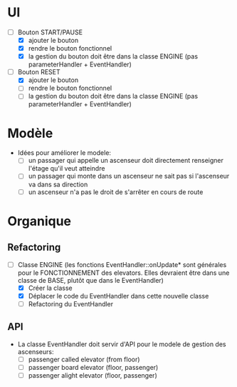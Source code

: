 
# UI

- [ ] Bouton START/PAUSE
   - [x] ajouter le bouton
   - [x] rendre le bouton fonctionnel
   - [x] la gestion du bouton doit être dans la classe ENGINE (pas parameterHandler + EventHandler)
- [ ] Bouton RESET
   - [x] ajouter le bouton
   - [ ] rendre le bouton fonctionnel
   - [ ] la gestion du bouton doit être dans la classe ENGINE (pas parameterHandler + EventHandler)

# Modèle

- Idées pour améliorer le modele:
   - [ ] un passager qui appelle un ascenseur doit directement renseigner l'étage qu'il veut atteindre
   - [ ] un passager qui monte dans un ascenseur ne sait pas si l'ascenseur va dans sa direction
   - [ ] un ascenseur n'a pas le droit de s'arrêter en cours de route

# Organique

## Refactoring

- [ ] Classe ENGINE (les fonctions EventHandler::onUpdate* sont générales pour le FONCTIONNEMENT des elevators. Elles devraient être dans une classe de BASE, plutôt que dans le EventHandler)
   - [x] Créer la classe
   - [x] Déplacer le code du EventHandler dans cette nouvelle classe
   - [ ] Refactoring du EventHandler

## API

- La classe EventHandler doit servir d'API pour le modele de gestion des ascenseurs:
   - [ ] passenger called elevator (from floor)
   - [ ] passenger board elevator (floor, passenger)
   - [ ] passenger alight elevator (floor, passenger)
